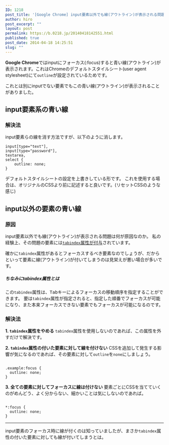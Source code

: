 ```yaml
---
ID: 1218
post_title: '[Google Chrome] input要素以外でも線(アウトライン)が表示される問題'
author: hiro
post_excerpt: ""
layout: post
permalink: https://b.0218.jp/20140418142551.html
published: true
post_date: 2014-04-18 14:25:51
slug: ""
---
```

<b>Google Chrome</b>ではinputにフォーカス(:focus)すると青い線(アウトライン)が表示されます。これはChromeのデフォルトスタイルシート(user agent stylesheet)にて<code>outline</code>が設定されているためです。

これとは別にinputでない要素でもこの青い線(アウトライン)が表示されることがありました。
<!--more-->
<h2>input要素系の青い線</h2>
<h3>解決法</h3>
input要素らの線を消す方法ですが、以下のように消します。
<pre class="language-css"><code>input[type="text"], 
input[type="password"], 
textarea, 
select {
    outline: none;
}</code></pre>

デフォルトスタイルシートの設定を上書きしている形です。
これを使用する場合は、オリジナルのCSSより前に記述すると良いです。<span class="text-muted">(リセットCSSのような感じ)</span>

<h2>input以外の要素の青い線</h2>
<h3>原因</h3>
input要素以外でも線(アウトライン)が表示される問題は何が原因なのか。
私の経験上、その問題の要素には<u><code>tabindex</code>属性が付与</u>されています。

確かに<code>tabindex</code>属性があるとフォーカスするべき要素なのでしょうが、だからといって要素に線(アウトライン)が付いてしまうのは見栄えが悪い場合が多いです。

<h5 class="h4">ちなみにtabindex属性とは</h6>
この<code>tabindex</code>属性は、<kbd>Tabキー</kbd>によるフォーカスの移動順序を指定することができます。
要は<code>tabindex</code>属性が指定されると、指定した順番でフォーカスが可能になり、また本来フォーカスできない要素でもフォーカスが可能になるのです。

<h3>解決法</h3>
<strong>1. <code>tabindex</code>属性をやめる</strong>
<code>tabindex</code>属性を使用しないのであれば、この属性を外すだけで解決です。

<strong>2. <code>tabindex</code>属性の付いた要素に対して線を付けない</strong>
CSSを追加して発生する影響が気になるのであれば、その要素に対して<code>outline</code>を<code>none</code>にしましょう。
<pre class="language-css"><code>
.example:focus {
  outline: none;
}</code></pre>


<strong>3. 全ての要素に対してフォーカスに線は付けない</strong>
要素ごとにCSSを当てていくのがめんどう、よく分からない、細かいことは気にしないのであれば。
<pre class="language-css"><code>
*:focus {
  outline: none;
}</code></pre>

---
input要素のフォーカス時に線が付くのは知っていましたが、まさか<code>tabindex</code>属性の付いた要素に対しても線が付いてしまうとは。